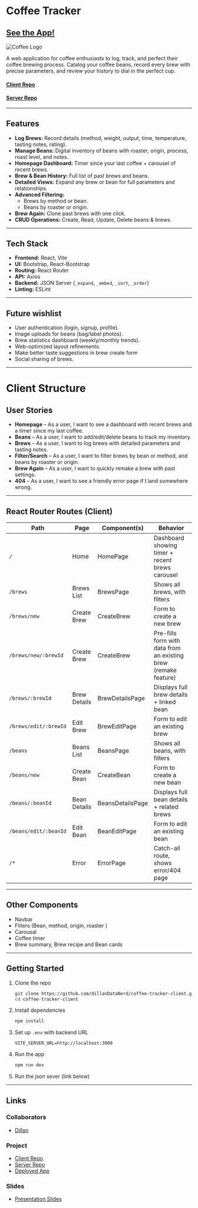 # Coffee Tracker  

## [See the App!](https://personal-coffee-tracker.netlify.app/)  

![Coffee Logo](your-image-path-here.png)  

A web application for coffee enthusiasts to log, track, and perfect their coffee brewing process. Catalog your coffee beans, record every brew with precise parameters, and review your history to dial in the perfect cup.  

#### [Client Repo](https://github.com/dillanDataNerd/coffee-tracker-client)  
#### [Server Repo](https://github.com/dillanDataNerd/coffee-tracker-json-server)  

---

## Features  

- **Log Brews:** Record details (method, weight, output, time, temperature, tasting notes, rating).  
- **Manage Beans:** Digital inventory of beans with roaster, origin, process, roast level, and notes.  
- **Homepage Dashboard:** Timer since your last coffee + carousel of recent brews.  
- **Brew & Bean History:** Full list of past brews and beans.  
- **Detailed Views:** Expand any brew or bean for full parameters and relationships.  
- **Advanced Filtering:**  
  - Brews by method or bean.  
  - Beans by roaster or origin.  
- **Brew Again:** Clone past brews with one click.  
- **CRUD Operations:** Create, Read, Update, Delete beans & brews.  

---

## Tech Stack  

- **Frontend:** React, Vite  
- **UI:** Bootstrap, React-Bootstrap  
- **Routing:** React Router  
- **API:** Axios  
- **Backend:** JSON Server (`_expand`, `_embed`, `_sort`, `_order`)  
- **Linting:** ESLint  

---

## Future wishlist  

- User authentication (login, signup, profile).  
- Image uploads for beans (bag/label photos).  
- Brew statistics dashboard (weekly/monthly trends).  
- Web-optimized layout refinements.
- Make better taste suggestions in brew create form  
- Social sharing of brews.  

---

# Client Structure  

## User Stories  

- **Homepage** – As a user, I want to see a dashboard with recent brews and a timer since my last coffee.  
- **Beans** – As a user, I want to add/edit/delete beans to track my inventory.  
- **Brews** – As a user, I want to log brews with detailed parameters and tasting notes.  
- **Filter/Search** – As a user, I want to filter brews by bean or method, and beans by roaster or origin.  
- **Brew Again** – As a user, I want to quickly remake a brew with past settings.  
- **404** – As a user, I want to see a friendly error page if I land somewhere wrong.  

---

## React Router Routes (Client)

| Path                  | Page             | Component(s)      | Behavior                                                        |
|-----------------------|-----------------|------------------|-----------------------------------------------------------------|
| `/`                   | Home             | HomePage          | Dashboard showing timer + recent brews carousel                 |
| `/brews`              | Brews List       | BrewsPage         | Shows all brews, with filters                                   |
| `/brews/new`          | Create Brew      | CreateBrew        | Form to create a new brew                                       |
| `/brews/new/:brewId`  | Create Brew      | CreateBrew        | Pre-fills form with data from an existing brew (remake feature) |
| `/brews/:brewId`      | Brew Details     | BrewDetailsPage   | Displays full brew details + linked bean                        |
| `/brews/edit/:brewId` | Edit Brew        | BrewEditPage      | Form to edit an existing brew                                   |
| `/beans`              | Beans List       | BeansPage         | Shows all beans, with filters                                   |
| `/beans/new`          | Create Bean      | CreateBean        | Form to create a new bean                                       |
| `/beans/:beanId`      | Bean Details     | BeansDetailsPage  | Displays full bean details + related brews                      |
| `/beans/edit/:beanId` | Edit Bean        | BeanEditPage      | Form to edit an existing bean                                   |
| `/*`                  | Error            | ErrorPage         | Catch-all route, shows error/404 page                           |

---

## Other Components  

- Navbar  
- Filters (Bean, method, origin, roaster  )
- Carousal
- Coffee timer
- Brew summary, Brew recipe and Bean cards 


---

## Getting Started  

1. Clone the repo  
   ```bash
   git clone https://github.com/dillanDataNerd/coffee-tracker-client.git
   cd coffee-tracker-client
   ```
2. Install dependencies  
   ```bash
   npm install
   ```
3. Set up `.env` with backend URL  
   ```
   VITE_SERVER_URL=http://localhost:3000
   ```
4. Run the app  
   ```bash
   npm run dev
   ```  
5. Run the json sever (link below)

---

## Links  

### Collaborators  
- [Dillan](https://github.com/dillanDataNerd)  

### Project  
- [Client Repo](https://github.com/dillanDataNerd/coffee-tracker-client)  
- [Server Repo](https://github.com/dillanDataNerd/coffee-tracker-json-server)  
- [Deployed App](https://personal-coffee-tracker.netlify.app/)  


### Slides  
- [Presentation Slides](your-slides-link-here)  
